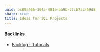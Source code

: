 ```yaml
---
uuid: bc09af66-30fa-481e-ba9b-b5cb7ac469d8
share: true
title: Ideas for SQL Projects
---
```

#### Backlinks

* [Backlog - Tutorials](/31f7e81a-967e-41f4-872e-91d1571df726)